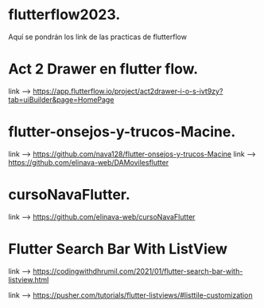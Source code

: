 # flutterflow2023.
Aquí se pondrán los link de las practicas de flutterflow

# Act 2 Drawer en flutter flow.
  link --> https://app.flutterflow.io/project/act2drawer-i-o-s-ivt9zy?tab=uiBuilder&page=HomePage

# flutter-onsejos-y-trucos-Macine.
link --> https://github.com/nava128/flutter-onsejos-y-trucos-Macine
link --> https://github.com/elinava-web/DAMovilesflutter

# cursoNavaFlutter.
  link --> https://github.com/elinava-web/cursoNavaFlutter
  
 # Flutter Search Bar With ListView
  link --> https://codingwithdhrumil.com/2021/01/flutter-search-bar-with-listview.html
  
  link --> https://pusher.com/tutorials/flutter-listviews/#listtile-customization
  
